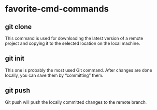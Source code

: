 # favorite-cmd-commands

## git clone
 This command is used for downloading the latest version of a remote project and copying it to the selected location on the local machine. 
## git init
 This one is probably the most used Git command. After changes are done locally, you can save them by “committing” them.
## git push
 Git push will push the locally committed changes to the remote branch.